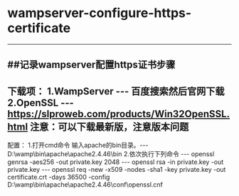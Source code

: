 # wampserver-configure-https-certificate
-----------------------------------------
##记录wampserver配置https证书步骤
-------------------------------------------------------------------------------
下载项：
1.WampServer --- 百度搜索然后官网下载
2.OpenSSL --- https://slproweb.com/products/Win32OpenSSL.html
注意：可以下载最新版，注意版本问题
-------------------------------------------------------------------------------
配置：
1.打开cmd命令
  输入apache的bin目录。--- D:\wamp\bin\apache\apache2.4.46\bin
2.依次执行下列命令
    --- openssl genrsa -aes256 -out private.key 2048
    --- openssl rsa -in private.key -out private.key
    --- openssl req -new -x509 -nodes -sha1 -key private.key -out certificate.crt -days 36500 -config D:\wamp\bin\apache\apache2.4.46\conf\openssl.cnf
 
